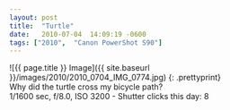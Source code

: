 ```yaml
---
layout: post
title:  "Turtle"
date:   2010-07-04  14:09:19 -0600
tags: ["2010",  "Canon PowerShot S90"]
---
```

![{{ page.title }} Image]({{ site.baseurl }}/images/2010/2010_0704_IMG_0774.jpg)
{: .prettyprint}  
Why did the turtle cross my bicycle path?  
1/1600 sec, f/8.0, ISO 3200 - Shutter clicks this day: 8